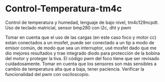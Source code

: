 # Control-Temperatura-tm4c
Control de temperatura y humedad, lenguaje de bajo nivel, tm4c129ncpdt. Uso de teclado matricial, sensor bmp280 con i2c, dht y pwm

Tomar en cuenta que el uso de las cargas (en este caso foco y motor cc) estan conectados a un mosfet, puede ser conectado a un tip a modo de emisor común, de modo que sea un interruptor, usé mosfet dado que me dio mejores resultados y trae integrado diodo para protección de la bobina del motor y proteger la tiva. El código pwm del foco tiene que ser revisado cuidadosamente.
Tomar en cuenta que los sensores son más sensibles a cambio de temperatura alta que a baja, tener paciencia. Verificar la funcionalidad del pwm con osciloscopio.
